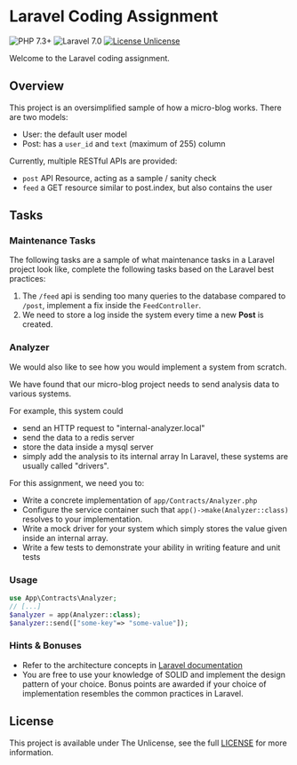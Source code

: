 # Laravel Coding Assignment
![PHP 7.3+](https://img.shields.io/badge/PHP-7.3%2B-informational?style=flat-square)
![Laravel 7.0](https://img.shields.io/badge/Laravel-7.0%2B-informational?style=flat-square)
[![License Unlicense](https://img.shields.io/badge/License-The%20Unlicense-informational?style=flat-square)](LICENSE)

Welcome to the Laravel coding assignment. 
## Overview
This project is an oversimplified sample of how a micro-blog works.
There are two models:
- User: the default user model
- Post: has a `user_id` and `text` (maximum of 255) column

Currently, multiple RESTful APIs are provided:
- `post` API Resource, acting as a sample / sanity check
- `feed` a GET resource similar to post.index, but also contains the user


## Tasks
### Maintenance Tasks
The following tasks are a sample of what maintenance tasks in a Laravel project look like, complete the following tasks based on the Laravel best practices:

1. The `/feed` api is sending too many queries to the database compared to `/post`, implement a fix inside the `FeedController`.
2. We need to store a log inside the system every time a new **Post** is created.

### Analyzer
We would also like to see how you would implement a system from scratch.

We have found that our micro-blog project needs to send analysis data to various systems.

For example, this system could
- send an HTTP request to "internal-analyzer.local"
- send the data to a redis server
- store the data inside a mysql server
- simply add the analysis to its internal array 
In Laravel, these systems are usually called "drivers". 

For this assignment, we need you to:
- Write a concrete implementation of `app/Contracts/Analyzer.php`
- Configure the service container such that `app()->make(Analyzer::class)` resolves to your implementation.
- Write a mock driver for your system which simply stores the value given inside an internal array.
- Write a few tests to demonstrate your ability in writing feature and unit tests

### Usage
```php
use App\Contracts\Analyzer;
// [...]
$analyzer = app(Analyzer::class);
$analyzer::send(["some-key"=> "some-value"]);
```

### Hints & Bonuses
- Refer to the architecture concepts in [Laravel documentation](https://laravel.com/docs/7.x/)
- You are free to use your knowledge of SOLID and implement the design pattern of your choice. Bonus points are awarded if your choice of implementation resembles the common practices in Laravel.

## License
This project is available under The Unlicense, see the full [LICENSE](LICENSE) for more information.